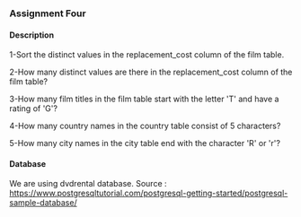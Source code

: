 ### Assignment Four
#### Description
1-Sort the distinct values in the replacement_cost column of the film table.

2-How many distinct values are there in the replacement_cost column of the film table?

3-How many film titles in the film table start with the letter 'T' and have a rating of 'G'?

4-How many country names in the country table consist of 5 characters?

5-How many city names in the city table end with the character 'R' or 'r'?

#### Database
We are using dvdrental database.
Source : https://www.postgresqltutorial.com/postgresql-getting-started/postgresql-sample-database/